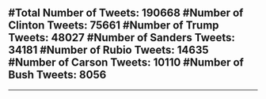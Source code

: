 #Total Number of Tweets: 190668 
#Number of Clinton Tweets: 75661
#Number of Trump Tweets: 48027
#Number of Sanders Tweets: 34181
#Number of Rubio Tweets: 14635
#Number of Carson Tweets: 10110
#Number of Bush Tweets: 8056
---
---
